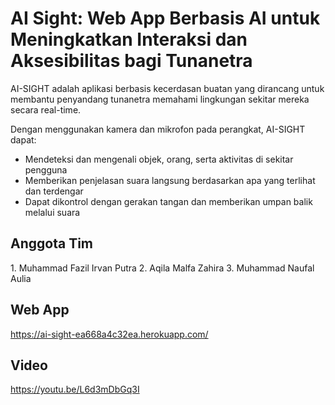 # AI Sight: Web App Berbasis AI untuk Meningkatkan Interaksi dan Aksesibilitas bagi Tunanetra

AI-SIGHT adalah aplikasi berbasis kecerdasan buatan yang dirancang untuk membantu penyandang tunanetra memahami lingkungan sekitar mereka secara real-time.

Dengan menggunakan kamera dan mikrofon pada perangkat, AI-SIGHT dapat:
- Mendeteksi dan mengenali objek, orang, serta aktivitas di sekitar pengguna
- Memberikan penjelasan suara langsung berdasarkan apa yang terlihat dan terdengar
- Dapat dikontrol dengan gerakan tangan dan memberikan umpan balik melalui suara

## Anggota Tim
1.⁠ ⁠Muhammad Fazil Irvan Putra 
2.⁠ ⁠Aqila Malfa Zahira
3.⁠ ⁠Muhammad Naufal Aulia 

## Web App
https://ai-sight-ea668a4c32ea.herokuapp.com/

## Video
https://youtu.be/L6d3mDbGq3I
